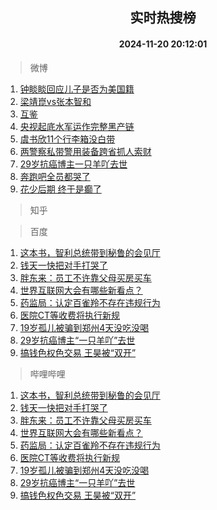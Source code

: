 <div align="center"><h2>实时热搜榜</h2><h4>2024-11-20 20:12:01</h4></div>

> 微博  

1. [钟睒睒回应儿子是否为美国籍](https://s.weibo.com/weibo?q=%23%E9%92%9F%E7%9D%92%E7%9D%92%E5%9B%9E%E5%BA%94%E5%84%BF%E5%AD%90%E6%98%AF%E5%90%A6%E4%B8%BA%E7%BE%8E%E5%9B%BD%E7%B1%8D%23&t=31&band_rank=1&Refer=top)<br />
2. [梁靖崑vs张本智和](https://s.weibo.com/weibo?q=%23%E6%A2%81%E9%9D%96%E5%B4%91vs%E5%BC%A0%E6%9C%AC%E6%99%BA%E5%92%8C%23&t=31&band_rank=2&Refer=top)<br />
3. [互鉴](https://s.weibo.com/weibo?q=%23%E4%BA%92%E9%89%B4%23&t=31&band_rank=3&Refer=top)<br />
4. [央视起底水军运作完整黑产链](https://s.weibo.com/weibo?q=%23%E5%A4%AE%E8%A7%86%E8%B5%B7%E5%BA%95%E6%B0%B4%E5%86%9B%E8%BF%90%E4%BD%9C%E5%AE%8C%E6%95%B4%E9%BB%91%E4%BA%A7%E9%93%BE%23&t=31&band_rank=4&Refer=top)<br />
5. [虞书欣11个行李箱没白带](https://s.weibo.com/weibo?q=%E8%99%9E%E4%B9%A6%E6%AC%A311%E4%B8%AA%E8%A1%8C%E6%9D%8E%E7%AE%B1%E6%B2%A1%E7%99%BD%E5%B8%A6&t=31&band_rank=5&Refer=top)<br />
6. [两警察私带警用装备跨省抓人索财](https://s.weibo.com/weibo?q=%23%E4%B8%A4%E8%AD%A6%E5%AF%9F%E7%A7%81%E5%B8%A6%E8%AD%A6%E7%94%A8%E8%A3%85%E5%A4%87%E8%B7%A8%E7%9C%81%E6%8A%93%E4%BA%BA%E7%B4%A2%E8%B4%A2%23&t=31&band_rank=6&Refer=top)<br />
7. [29岁抗癌博主一只羊吖去世](https://s.weibo.com/weibo?q=%2329%E5%B2%81%E6%8A%97%E7%99%8C%E5%8D%9A%E4%B8%BB%E4%B8%80%E5%8F%AA%E7%BE%8A%E5%90%96%E5%8E%BB%E4%B8%96%23&t=31&band_rank=7&Refer=top)<br />
8. [奔跑吧全员都哭了](https://s.weibo.com/weibo?q=%23%E5%A5%94%E8%B7%91%E5%90%A7%E5%85%A8%E5%91%98%E9%83%BD%E5%93%AD%E4%BA%86%23&t=31&band_rank=8&Refer=top)<br />
9. [花少后期 终于是癫了](https://s.weibo.com/weibo?q=%E8%8A%B1%E5%B0%91%E5%90%8E%E6%9C%9F%20%E7%BB%88%E4%BA%8E%E6%98%AF%E7%99%AB%E4%BA%86&t=31&band_rank=9&Refer=top)<br />

> 知乎  


> 百度  

1. [这本书，智利总统带到秘鲁的会见厅](https://www.baidu.com/s?wd=%E8%BF%99%E6%9C%AC%E4%B9%A6%EF%BC%8C%E6%99%BA%E5%88%A9%E6%80%BB%E7%BB%9F%E5%B8%A6%E5%88%B0%E7%A7%98%E9%B2%81%E7%9A%84%E4%BC%9A%E8%A7%81%E5%8E%85&sa=fyb_news&rsv_dl=fyb_news)<br />
2. [钱天一快把对手打哭了](https://www.baidu.com/s?wd=%E9%92%B1%E5%A4%A9%E4%B8%80%E5%BF%AB%E6%8A%8A%E5%AF%B9%E6%89%8B%E6%89%93%E5%93%AD%E4%BA%86&sa=fyb_news&rsv_dl=fyb_news)<br />
3. [胖东来：员工不许靠父母买房买车](https://www.baidu.com/s?wd=%E8%83%96%E4%B8%9C%E6%9D%A5%EF%BC%9A%E5%91%98%E5%B7%A5%E4%B8%8D%E8%AE%B8%E9%9D%A0%E7%88%B6%E6%AF%8D%E4%B9%B0%E6%88%BF%E4%B9%B0%E8%BD%A6&sa=fyb_news&rsv_dl=fyb_news)<br />
4. [世界互联网大会有哪些新看点？](https://www.baidu.com/s?wd=%E4%B8%96%E7%95%8C%E4%BA%92%E8%81%94%E7%BD%91%E5%A4%A7%E4%BC%9A%E6%9C%89%E5%93%AA%E4%BA%9B%E6%96%B0%E7%9C%8B%E7%82%B9%EF%BC%9F&sa=fyb_news&rsv_dl=fyb_news)<br />
5. [药监局：认定百雀羚不存在违规行为](https://www.baidu.com/s?wd=%E8%8D%AF%E7%9B%91%E5%B1%80%EF%BC%9A%E8%AE%A4%E5%AE%9A%E7%99%BE%E9%9B%80%E7%BE%9A%E4%B8%8D%E5%AD%98%E5%9C%A8%E8%BF%9D%E8%A7%84%E8%A1%8C%E4%B8%BA&sa=fyb_news&rsv_dl=fyb_news)<br />
6. [医院CT等收费将执行新规](https://www.baidu.com/s?wd=%E5%8C%BB%E9%99%A2CT%E7%AD%89%E6%94%B6%E8%B4%B9%E5%B0%86%E6%89%A7%E8%A1%8C%E6%96%B0%E8%A7%84&sa=fyb_news&rsv_dl=fyb_news)<br />
7. [19岁孤儿被骗到郑州4天没吃没喝](https://www.baidu.com/s?wd=19%E5%B2%81%E5%AD%A4%E5%84%BF%E8%A2%AB%E9%AA%97%E5%88%B0%E9%83%91%E5%B7%9E4%E5%A4%A9%E6%B2%A1%E5%90%83%E6%B2%A1%E5%96%9D&sa=fyb_news&rsv_dl=fyb_news)<br />
8. [29岁抗癌博主“一只羊吖”去世](https://www.baidu.com/s?wd=29%E5%B2%81%E6%8A%97%E7%99%8C%E5%8D%9A%E4%B8%BB%E2%80%9C%E4%B8%80%E5%8F%AA%E7%BE%8A%E5%90%96%E2%80%9D%E5%8E%BB%E4%B8%96&sa=fyb_news&rsv_dl=fyb_news)<br />
9. [搞钱色权色交易 王昊被“双开”](https://www.baidu.com/s?wd=%E6%90%9E%E9%92%B1%E8%89%B2%E6%9D%83%E8%89%B2%E4%BA%A4%E6%98%93+%E7%8E%8B%E6%98%8A%E8%A2%AB%E2%80%9C%E5%8F%8C%E5%BC%80%E2%80%9D&sa=fyb_news&rsv_dl=fyb_news)<br />

> 哔哩哔哩  

1. [这本书，智利总统带到秘鲁的会见厅](https://www.baidu.com/s?wd=%E8%BF%99%E6%9C%AC%E4%B9%A6%EF%BC%8C%E6%99%BA%E5%88%A9%E6%80%BB%E7%BB%9F%E5%B8%A6%E5%88%B0%E7%A7%98%E9%B2%81%E7%9A%84%E4%BC%9A%E8%A7%81%E5%8E%85&sa=fyb_news&rsv_dl=fyb_news)<br />
2. [钱天一快把对手打哭了](https://www.baidu.com/s?wd=%E9%92%B1%E5%A4%A9%E4%B8%80%E5%BF%AB%E6%8A%8A%E5%AF%B9%E6%89%8B%E6%89%93%E5%93%AD%E4%BA%86&sa=fyb_news&rsv_dl=fyb_news)<br />
3. [胖东来：员工不许靠父母买房买车](https://www.baidu.com/s?wd=%E8%83%96%E4%B8%9C%E6%9D%A5%EF%BC%9A%E5%91%98%E5%B7%A5%E4%B8%8D%E8%AE%B8%E9%9D%A0%E7%88%B6%E6%AF%8D%E4%B9%B0%E6%88%BF%E4%B9%B0%E8%BD%A6&sa=fyb_news&rsv_dl=fyb_news)<br />
4. [世界互联网大会有哪些新看点？](https://www.baidu.com/s?wd=%E4%B8%96%E7%95%8C%E4%BA%92%E8%81%94%E7%BD%91%E5%A4%A7%E4%BC%9A%E6%9C%89%E5%93%AA%E4%BA%9B%E6%96%B0%E7%9C%8B%E7%82%B9%EF%BC%9F&sa=fyb_news&rsv_dl=fyb_news)<br />
5. [药监局：认定百雀羚不存在违规行为](https://www.baidu.com/s?wd=%E8%8D%AF%E7%9B%91%E5%B1%80%EF%BC%9A%E8%AE%A4%E5%AE%9A%E7%99%BE%E9%9B%80%E7%BE%9A%E4%B8%8D%E5%AD%98%E5%9C%A8%E8%BF%9D%E8%A7%84%E8%A1%8C%E4%B8%BA&sa=fyb_news&rsv_dl=fyb_news)<br />
6. [医院CT等收费将执行新规](https://www.baidu.com/s?wd=%E5%8C%BB%E9%99%A2CT%E7%AD%89%E6%94%B6%E8%B4%B9%E5%B0%86%E6%89%A7%E8%A1%8C%E6%96%B0%E8%A7%84&sa=fyb_news&rsv_dl=fyb_news)<br />
7. [19岁孤儿被骗到郑州4天没吃没喝](https://www.baidu.com/s?wd=19%E5%B2%81%E5%AD%A4%E5%84%BF%E8%A2%AB%E9%AA%97%E5%88%B0%E9%83%91%E5%B7%9E4%E5%A4%A9%E6%B2%A1%E5%90%83%E6%B2%A1%E5%96%9D&sa=fyb_news&rsv_dl=fyb_news)<br />
8. [29岁抗癌博主“一只羊吖”去世](https://www.baidu.com/s?wd=29%E5%B2%81%E6%8A%97%E7%99%8C%E5%8D%9A%E4%B8%BB%E2%80%9C%E4%B8%80%E5%8F%AA%E7%BE%8A%E5%90%96%E2%80%9D%E5%8E%BB%E4%B8%96&sa=fyb_news&rsv_dl=fyb_news)<br />
9. [搞钱色权色交易 王昊被“双开”](https://www.baidu.com/s?wd=%E6%90%9E%E9%92%B1%E8%89%B2%E6%9D%83%E8%89%B2%E4%BA%A4%E6%98%93+%E7%8E%8B%E6%98%8A%E8%A2%AB%E2%80%9C%E5%8F%8C%E5%BC%80%E2%80%9D&sa=fyb_news&rsv_dl=fyb_news)<br />
